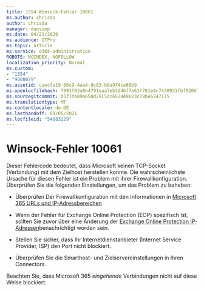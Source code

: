 ```yaml
---
title: 1554 Winsock-Fehler 10061
ms.author: chrisda
author: chrisda
manager: dansimp
ms.date: 04/21/2020
ms.audience: ITPro
ms.topic: article
ms.service: o365-administration
ROBOTS: NOINDEX, NOFOLLOW
localization_priority: Normal
ms.custom:
- "1554"
- "9000079"
ms.assetid: caecfa19-86c9-4aa4-9c83-b8a974ce60b9
ms.openlocfilehash: 7991f83a0b4791eaa7eb3246f7e61f781e4c7430931fbf920d7fd9e44c018d13
ms.sourcegitcommit: b5f7da89a650d2915dc652449623c78be6247175
ms.translationtype: MT
ms.contentlocale: de-DE
ms.lasthandoff: 08/05/2021
ms.locfileid: "54083229"
---
```

# <a name="winsock-error-10061"></a>Winsock-Fehler 10061

Dieser Fehlercode bedeutet, dass Microsoft keinen TCP-Socket (Verbindung) mit dem Zielhost herstellen konnte. Die wahrscheinlichste Ursache für diesen Fehler ist ein Problem mit ihrer Firewallkonfiguration. Überprüfen Sie die folgenden Einstellungen, um das Problem zu beheben:

- Überprüfen Der Firewallkonfiguration mit den Informationen in [Microsoft 365 URLs und IP-Adressbereichen](https://docs.microsoft.com/office365/enterprise/urls-and-ip-address-ranges)

- Wenn der Fehler für Exchange Online Protection (EOP) spezifisch ist, sollten Sie zuvor über eine Änderung der [Exchange Online Protection IP-Adressen](https://docs.microsoft.com/office365/SecurityCompliance/eop/exchange-online-protection-ip-addresses)benachrichtigt worden sein.

- Stellen Sie sicher, dass Ihr Internetdienstanbieter (Internet Service Provider, ISP) den Port nicht blockiert.

- Überprüfen Sie die Smarthost- und Zielservereinstellungen in Ihren Connectors.

Beachten Sie, dass Microsoft 365 *eingehende* Verbindungen nicht auf diese Weise blockiert.
